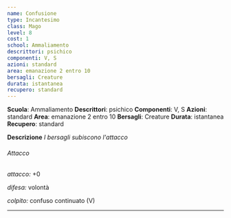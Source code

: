 ```yaml
---
name: Confusione
type: Incantesimo
class: Mago
level: 8
cost: 1
school: Ammaliamento
descrittori: psichico
componenti: V, S
azioni: standard
area: emanazione 2 entro 10
bersagli: Creature
durata: istantanea
recupero: standard
---
```

**Scuola**: Ammaliamento
**Descrittori**: psichico
**Componenti**: V, S
**Azioni**: standard
**Area**: emanazione 2 entro 10
**Bersagli**: Creature
**Durata**: istantanea
**Recupero**: standard

**Descrizione**
*I bersagli subiscono l'attacco*

###### Attacco

*attacco:* +0

*difesa:* volontà

*colpito:* confuso continuato (V)

---